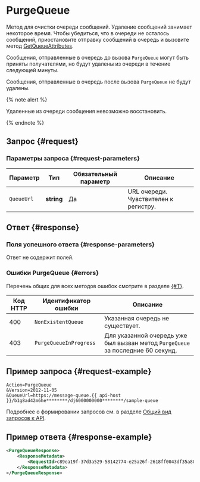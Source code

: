 # PurgeQueue

Метод для очистки очереди сообщений. Удаление сообщений занимает некоторое время. Чтобы убедиться, что в очереди не осталось сообщений, приостановите отправку сообщений в очередь и вызовите метод [GetQueueAttributes](GetQueueAttributes.md).

Сообщения, отправленные в очередь до вызова `PurgeQueue` могут быть приняты получателями, но будут удалены из очереди в течение следующей минуты.

Сообщения, отправленные в очередь после вызова `PurgeQueue` не будут удалены.

{% note alert %}

Удаленные из очереди сообщения невозможно восстановить.

{% endnote %}

## Запрос {#request}

### Параметры запроса {#request-parameters}

Параметр | Тип | Обязательный параметр | Описание
----- | ----- | ----- | -----
`QueueUrl` | **string** | Да | URL очереди. Чувствителен к регистру.

## Ответ {#response}

### Поля успешного ответа {#response-parameters}

Ответ не содержит полей.

### Ошибки PurgeQueue {#errors}

Перечень общих для всех методов ошибок смотрите в разделе [{#T}](../common-errors.md).

Код HTTP | Идентификатор ошибки | Описание
----- | ----- | -----
400 | `NonExistentQueue` | Указанная очередь не существует.
403 | `PurgeQueueInProgress` | Для указанной очередь уже был вызван метод `PurgeQueue` за последние 60 секунд.

## Пример запроса {#request-example}

```
Action=PurgeQueue
&Version=2012-11-05
&QueueUrl=https://message-queue.{{ api-host }}/b1g8ad42m6he********/dj6000000000********/sample-queue
```

Подробнее о формировании запросов см. в разделе [Общий вид запросов к API](../index.md#api-request).

## Пример ответа {#response-example}

```xml
<PurgeQueueResponse>
    <ResponseMetadata>
        <RequestId>c89ea19f-37d3a529-58142774-e25a26f-2618ff0043df35a802b77c94********</RequestId>
    </ResponseMetadata>
</PurgeQueueResponse>
```
